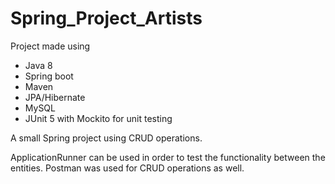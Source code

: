 # Spring_Project_Artists



Project made using
- Java 8
- Spring boot
- Maven
- JPA/Hibernate
- MySQL 
- JUnit 5 with Mockito for unit testing

A small Spring project using CRUD operations.  

ApplicationRunner can be used in order to test the functionality between the entities. Postman was used for CRUD operations as well.
